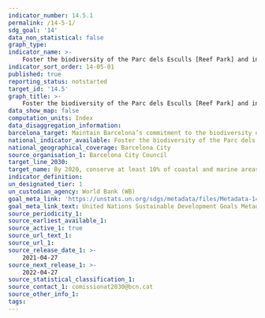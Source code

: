 ```yaml
---
indicator_number: 14.5.1
permalink: /14-5-1/
sdg_goal: '14'
data_non_statistical: false
graph_type: 
indicator_name: >-
    Foster the biodiversity of the Parc dels Esculls [Reef Park] and in other locations in Barcelona’s coastal waters
indicator_sort_order: 14-05-01
published: true
reporting_status: notstarted
target_id: '14.5'
graph_title: >-
    Foster the biodiversity of the Parc dels Esculls [Reef Park] and in other locations in Barcelona’s coastal waters
data_show_map: false
computation_units: Index
data_disaggregation_information:
barcelona_target: Maintain Barcelona’s commitment to the biodiversity of its coastline
national_indicator_available: Foster the biodiversity of the Parc dels Esculls [Reef Park] and in other locations in Barcelona’s coastal waters
national_geographical_coverage: Barcelona City
source_organisation_1: Barcelona City Council
target_line_2030:
target_name: By 2020, conserve at least 10% of coastal and marine areas, consistent with national and international law and based on the best available scientific information
indicator_definition:
un_designated_tier: 1
un_custodian_agency: World Bank (WB)
goal_meta_link: 'https://unstats.un.org/sdgs/metadata/files/Metadata-14-05-01.pdf'
goal_meta_link_text: United Nations Sustainable Development Goals Metadata (pdf 894kB)
source_periodicity_1: 
source_earliest_available_1: 
source_active_1: true
source_url_text_1: 
source_url_1:
source_release_date_1: >- 
    2021-04-27
source_next_release_1: >- 
    2022-04-27
source_statistical_classification_1: 
source_contact_1: comissionat2030@bcn.cat
source_other_info_1:
tags:
---
```

